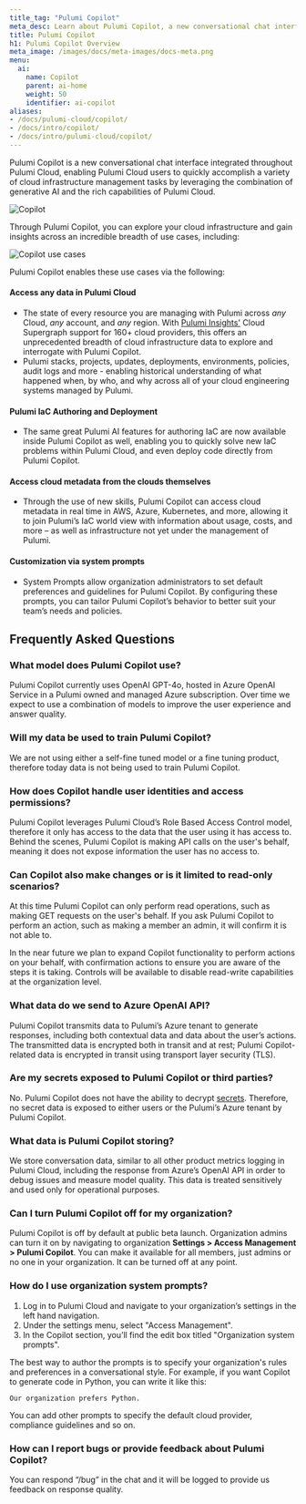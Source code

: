 ```yaml
---
title_tag: "Pulumi Copilot"
meta_desc: Learn about Pulumi Copilot, a new conversational chat interface integrated throughout Pulumi Cloud.
title: Pulumi Copilot
h1: Pulumi Copilot Overview
meta_image: /images/docs/meta-images/docs-meta.png
menu:
  ai:
    name: Copilot
    parent: ai-home
    weight: 50
    identifier: ai-copilot
aliases:
- /docs/pulumi-cloud/copilot/
- /docs/intro/copilot/
- /docs/intro/pulumi-cloud/copilot/
---
```


Pulumi Copilot is a new conversational chat interface integrated throughout Pulumi Cloud, enabling Pulumi Cloud users to quickly accomplish a variety of cloud infrastructure management tasks by leveraging the combination of generative AI and the rich capabilities of Pulumi Cloud.

![Copilot](/images/docs/reference/service/copilot.png)

Through Pulumi Copilot, you can explore your cloud infrastructure and gain insights across an incredible breadth of use cases, including:

![Copilot use cases](/images/docs/reference/service/copilot-use-cases.png)

Pulumi Copilot enables these use cases via the following:

#### Access any data in Pulumi Cloud

* The state of every resource you are managing with Pulumi across _any_ Cloud, _any_ account, and _any_ region.  With [Pulumi Insights'](https://www.pulumi.com/blog/pulumi-insights/) Cloud Supergraph support for 160+ cloud providers, this offers an unprecedented breadth of cloud infrastructure data to explore and interrogate with Pulumi Copilot.
* Pulumi stacks, projects, updates, deployments, environments, policies, audit logs and more - enabling historical understanding of what happened when, by who, and why across all of your cloud engineering systems managed by Pulumi.

#### Pulumi IaC Authoring and Deployment

* The same great Pulumi AI features for authoring IaC are now available inside Pulumi Copilot as well, enabling you to quickly solve new IaC problems within Pulumi Cloud, and even deploy code directly from Pulumi Copilot.

#### Access cloud metadata from the clouds themselves

* Through the use of new skills, Pulumi Copilot can access cloud metadata in real time in AWS, Azure, Kubernetes, and more, allowing it to join Pulumi’s IaC world view with information about usage, costs, and more – as well as infrastructure not yet under the management of Pulumi.

#### Customization via system prompts

* System Prompts allow organization administrators to set default preferences and guidelines for Pulumi Copilot. By configuring these prompts, you can tailor Pulumi Copilot’s behavior to better suit your team’s needs and policies.

## Frequently Asked Questions

### What model does Pulumi Copilot use?

Pulumi Copilot currently uses OpenAI GPT-4o, hosted in Azure OpenAI Service in a Pulumi owned and managed Azure subscription. Over time we expect to use a combination of models to improve the user experience and answer quality.

### Will my data be used to train Pulumi Copilot?

We are not using either a self-fine tuned model or a fine tuning product, therefore today data is not being used to train Pulumi Copilot.

### How does Copilot handle user identities and access permissions?

Pulumi Copilot leverages Pulumi Cloud’s Role Based Access Control model, therefore it only has access to the data that the user using it has access to. Behind the scenes, Pulumi Copilot is making API calls on the user's behalf, meaning it does not expose information the user has no access to.

### Can Copilot also make changes or is it limited to read-only scenarios?

At this time Pulumi Copilot can only perform read operations, such as making GET requests on the user's behalf. If you ask Pulumi Copilot to perform an action, such as making a member an admin, it will confirm it is not able to.

In the near future we plan to expand Copilot functionality to perform actions on your behalf, with confirmation actions to ensure you are aware of the steps it is taking. Controls will be available to disable read-write capabilities at the organization level.

### What data do we send to Azure OpenAI API?

Pulumi Copilot transmits data to Pulumi’s Azure tenant to generate responses, including both contextual data and data about the user’s actions. The transmitted data is encrypted both in transit and at rest; Pulumi Copilot-related data is encrypted in transit using transport layer security (TLS).

### Are my secrets exposed to Pulumi Copilot or third parties?

No. Pulumi Copilot does not have the ability to decrypt [secrets](/docs/concepts/secrets/). Therefore, no secret data is exposed to either users or the Pulumi’s Azure tenant by Pulumi Copilot.

### What data is Pulumi Copilot storing?

We store conversation data, similar to all other product metrics logging in Pulumi Cloud, including the response from Azure’s OpenAI API in order to debug issues and measure model quality. This data is treated sensitively and used only for operational purposes.

### Can I turn Pulumi Copilot off for my organization?

Pulumi Copilot is off by default at public beta launch. Organization admins can turn it on by navigating to organization __Settings > Access Management > Pulumi Copilot__. You can make it available for all members, just admins or no one in your organization. It can be turned off at any point.

### How do I use organization system prompts?

1. Log in to Pulumi Cloud and navigate to your organization’s settings in the left hand navigation.
2. Under the settings menu, select "Access Management".
3. In the Copilot section, you’ll find the edit box titled "Organization system prompts".

The best way to author the prompts is to specify your organization's rules and preferences in a conversational style. For example, if you want Copilot to generate code in Python, you can write it like this:

`Our organization prefers Python.`

You can add other prompts to specify the default cloud provider, compliance guidelines and so on.

### How can I report bugs or provide feedback about Pulumi Copilot?

You can respond “/bug” in the chat and it will be logged to provide us feedback on response quality.

